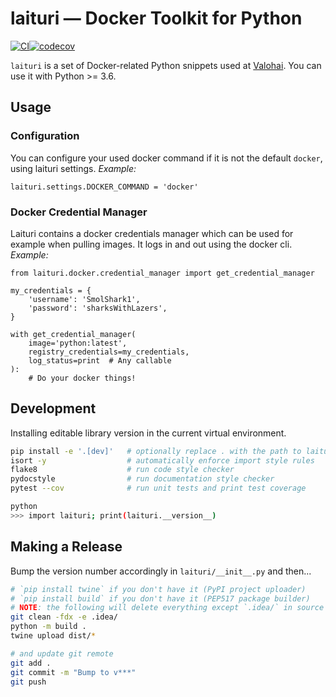 # laituri — Docker Toolkit for Python

[![CI](https://github.com/valohai/laituri/actions/workflows/ci.yml/badge.svg)](https://github.com/valohai/laituri/actions/workflows/ci.yml)[![codecov](https://codecov.io/gh/valohai/laituri/branch/master/graph/badge.svg)](https://codecov.io/gh/valohai/laituri)

`laituri` is a set of Docker-related Python snippets used at [Valohai](https://valohai.com/). You can use it with Python >= 3.6.

## Usage

### Configuration
You can configure your used docker command if it is not the default `docker`, using laituri settings.
_Example:_
```
laituri.settings.DOCKER_COMMAND = 'docker'
```

### Docker Credential Manager
Laituri contains a docker credentials manager which can be used for example when pulling images. It logs in and out using the docker cli.
_Example:_
```
from laituri.docker.credential_manager import get_credential_manager

my_credentials = {
    'username': 'SmolShark1',
    'password': 'sharksWithLazers',
}

with get_credential_manager(
    image='python:latest',
    registry_credentials=my_credentials,
    log_status=print  # Any callable
):
    # Do your docker things!
```

## Development

Installing editable library version in the current virtual environment.

```bash
pip install -e '.[dev]'   # optionally replace . with the path to laituri source root
isort -y                  # automatically enforce import style rules
flake8                    # run code style checker
pydocstyle                # run documentation style checker
pytest --cov              # run unit tests and print test coverage

python
>>> import laituri; print(laituri.__version__)
```

## Making a Release

Bump the version number accordingly in `laituri/__init__.py` and then...

```bash
# `pip install twine` if you don't have it (PyPI project uploader)
# `pip install build` if you don't have it (PEP517 package builder)
# NOTE: the following will delete everything except `.idea/` in source directory but not tracked by git!
git clean -fdx -e .idea/
python -m build .
twine upload dist/*

# and update git remote
git add .
git commit -m "Bump to v***"
git push
```

